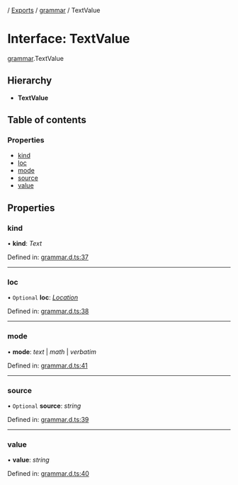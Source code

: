 [](../README.md) / [Exports](../modules.md) / [grammar](../modules/grammar.md) / TextValue

# Interface: TextValue

[grammar](../modules/grammar.md).TextValue

## Hierarchy

* **TextValue**

## Table of contents

### Properties

- [kind](grammar.textvalue.md#kind)
- [loc](grammar.textvalue.md#loc)
- [mode](grammar.textvalue.md#mode)
- [source](grammar.textvalue.md#source)
- [value](grammar.textvalue.md#value)

## Properties

### kind

• **kind**: *Text*

Defined in: [grammar.d.ts:37](https://github.com/retorquere/bibtex-parser/blob/master/grammar.d.ts#L37)

___

### loc

• `Optional` **loc**: [*Location*](grammar.location.md)

Defined in: [grammar.d.ts:38](https://github.com/retorquere/bibtex-parser/blob/master/grammar.d.ts#L38)

___

### mode

• **mode**: *text* \| *math* \| *verbatim*

Defined in: [grammar.d.ts:41](https://github.com/retorquere/bibtex-parser/blob/master/grammar.d.ts#L41)

___

### source

• `Optional` **source**: *string*

Defined in: [grammar.d.ts:39](https://github.com/retorquere/bibtex-parser/blob/master/grammar.d.ts#L39)

___

### value

• **value**: *string*

Defined in: [grammar.d.ts:40](https://github.com/retorquere/bibtex-parser/blob/master/grammar.d.ts#L40)
